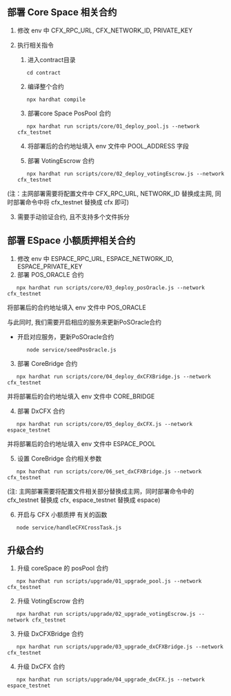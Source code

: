 ## 部署 Core Space 相关合约
1. 修改 env 中 CFX_RPC_URL, CFX_NETWORK_ID, PRIVATE_KEY
2. 执行相关指令
   1. 进入contract目录
   ```shell
      cd contract 
   ```

   2. 编译整个合约
   ```shell
      npx hardhat compile
   ```

   3. 部署core Space PosPool 合约
   ```shell
      npx hardhat run scripts/core/01_deploy_pool.js --network cfx_testnet
   ```

   4. 将部署后的合约地址填入 env 文件中 POOL_ADDRESS 字段

   5. 部署 VotingEscrow 合约
   ```shell
      npx hardhat run scripts/core/02_deploy_votingEscrow.js --network cfx_testnet
   ```   
(注：主网部署需要将配置文件中 CFX_RPC_URL, NETWORK_ID 替换成主网, 同时部署命令中将 cfx_testnet 替换成 cfx 即可)

3. 需要手动验证合约, 且不支持多个文件拆分

## 部署 ESpace 小额质押相关合约
1. 修改 env 中 ESPACE_RPC_URL, ESPACE_NETWORK_ID, ESPACE_PRIVATE_KEY
2. 部署 POS_ORACLE 合约
```shell
   npx hardhat run scripts/core/03_deploy_posOracle.js --network cfx_testnet
```
将部署后的合约地址填入 env 文件中 POS_ORACLE

与此同时, 我们需要开启相应的服务来更新PoSOracle合约
- 开启对应服务，更新PoSOracle合约
  ```shell
     node service/seedPosOracle.js
  ```

3. 部署 CoreBridge 合约
```shell
   npx hardhat run scripts/core/04_deploy_dxCFXBridge.js --network cfx_testnet
```
并将部署后的合约地址填入 env 文件中 CORE_BRIDGE

4. 部署 DxCFX 合约
```shell
   npx hardhat run scripts/core/05_deploy_dxCFX.js --network espace_testnet
```
并将部署后的合约地址填入 env 文件中 ESPACE_POOL

5. 设置 CoreBridge 合约相关参数
```shell
   npx hardhat run scripts/core/06_set_dxCFXBridge.js --network cfx_testnet
```
(注: 主网部署需要将配置文件相关部分替换成主网，同时部署命令中的cfx_testnet 替换成 cfx, espace_testnet 替换成 espace)

6. 开启与 CFX 小额质押 有关的函数
```shell
   node service/handleCFXCrossTask.js
```

## 升级合约
1. 升级 coreSpace 的 posPool 合约
```shell
   npx hardhat run scripts/upgrade/01_upgrade_pool.js --network cfx_testnet
```

2. 升级 VotingEscrow 合约
```shell
   npx hardhat run scripts/upgrade/02_upgrade_votingEscrow.js --network cfx_testnet
```

3. 升级 DxCFXBridge 合约
```shell
   npx hardhat run scripts/upgrade/03_upgrade_dxCFXBridge.js --network cfx_testnet
```

4. 升级 DxCFX 合约
```shell
   npx hardhat run scripts/upgrade/04_upgrade_dxCFX.js --network espace_testnet
```